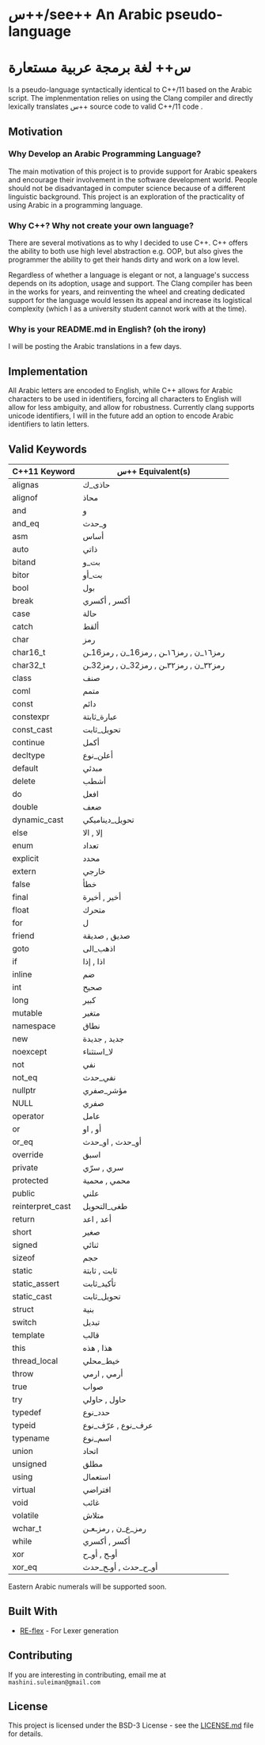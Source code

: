 # س++/see++ An Arabic pseudo-language
# س++ لغة برمجة عربية مستعارة
Is a pseudo-language syntactically identical to C++/11  based on the Arabic script. The implenmentation relies on using the Clang compiler and directly lexically translates س++ source code to valid C++/11 code .

## Motivation

### Why Develop an Arabic Programming Language?
The main motivation of this project is to provide support for Arabic speakers and encourage their involvement in the software development world. People should not be disadvantaged in computer science because of a different linguistic background. This project is an exploration of the practicality of using Arabic in a programming language.

### Why C++? Why not create your own language?
There are several motivations as to why I decided to use C++. C++ offers the ability to both use high level abstraction e.g. OOP, but also gives the programmer the ability to get their hands dirty and work on a low level.

Regardless of whether a language is elegant or not, a language's success depends on its adoption, usage and support. The Clang compiler has been in the works for years, and reinventing the wheel and creating dedicated support for the language would lessen its appeal and increase its logistical complexity (which I as a university student cannot work with at the time).

### Why is your README.md in English? (oh the irony)

I will be posting the Arabic translations in a few days.

## Implementation
All Arabic letters are encoded to English, while C++ allows for Arabic characters to be used in identifiers, forcing all characters to English will allow for less ambiguity, and allow for robustness. Currently clang supports unicode identifiers, I will in the future add an option to encode Arabic identifiers to latin letters.

## Valid Keywords
| C++11 Keyword  | س++ Equivalent(s) |
| ------------- | ------------- |
| alignas  | حاذى_ك  |
| alignof  | محاذ  |
| and  | و  |
| and_eq  | و_حدث  |
| asm  | أساس  |
| auto  | ذاتي  |
| bitand  | بت_و  |
| bitor  | بت_أو  |
| bool  | بول  |
| break  | أكسر , أكسري  |
| case  | حالة  |  
| catch  | ألقط  |
| char  | رمز  |
| char16_t  |  رمز١٦_ن , رمز١٦ـن , رمز16_ن , رمز16ـن |
| char32_t  |  رمز٣٢_ن , رمز٣٢ـن , رمز32_ن , رمز32ـن |
| class  | صنف  |
| coml  | متمم  |
| const  | دائم  |
| constexpr  | عبارة_ثابتة  |
| const_cast  | تحويل_ثابت  |
| continue  | أكمل  |
| decltype  | أعلن_نوع  |
| default  | مبدئي  |
| delete  | أشطب  |
| do  | افعل  |
| double  | ضعف  |  
| dynamic_cast  | تحويل_ديناميكي |
| else  |  إلا , الا  |
| enum  | تعداد  |
| explicit  | محدد  |
| extern  | خارجي  |
| false  | خطأ  |
| final  | أخير , أخيرة  |
| float  | متحرك  |
| for  | ل  |
| friend  | صديق , صديقة  |
| goto  | اذهب_الى  |
| if  | اذا , إذا  |
| inline  | ضم  |
| int  | صحيح  |  
| long  | كبير  |
| mutable  | متغير  |
| namespace  | نطاق  |
| new  | جديد , جديدة  |
| noexcept  | لا_استثناء  |
| not  | نفي  |
| not_eq  | نفي_حدث |
| nullptr  | مؤشر_صفري  |
| NULL | صفري |
| operator  | عامل  |
| or  | أو , او  |
| or_eq  | أو_حدث , او_حدث  |
| override  | اسبق  |
| private  | سري , سرّي |
| protected  | محمي , محمية  |  
| public  | علني  |
| reinterpret_cast  | طغى_التحويل  |
| return  | أعد , اعد  |
| short  | صغير  |  
| signed  | ثنائي  |
| sizeof  | حجم  |
| static  | ثابت , ثابتة  |
| static_assert  | تأكيد_ثابت  |
| static_cast  | تحويل_ثابت  |
| struct  | بنية  |
| switch  | تبديل  |
| template  | قالب  |
| this  | هذا , هذه  |
| thread_local  | خيط_محلي  |
| throw  | أرمي , ارمي  |
| true  | صواب  |
| try  | حاول , حاولي  |  
| typedef  | حدد_نوع  |
| typeid  | عرف_نوع , عرّف_نوع  |
| typename  | اسم_نوع  |
| union  | اتحاد |
| unsigned  | مطلق  |
| using  | استعمال  |
| virtual  | افتراضي  |
| void  | غائب  |
| volatile  | متلاش  |
| wchar_t  | رمز_ع_ن , رمزـعـن  |
| while  | أكسر , أكسري  |
| xor  | أوـح , أو_ح  |  
| xor_eq  | أو_ح_حدث ,  أوـح_حدث |

Eastern Arabic numerals will be supported soon. 

## Built With
* [RE-flex](https://github.com/Genivia/RE-flex) - For Lexer generation

## Contributing
If you are interesting in contributing, email me at ``` mashini.suleiman@gmail.com ```


## License
This project is licensed under the BSD-3 License - see the [LICENSE.md](LICENSE.md) file for details.
